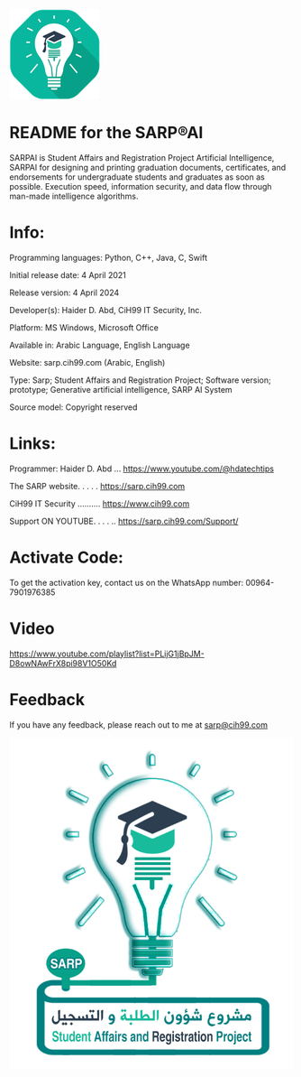 ![Logo](https://raw.githubusercontent.com/CiH99ITSecurity/SARP-AI/refs/heads/main/ICON_SARPAI.png)

README for the SARP®AI
========================
SARPAI is Student Affairs and Registration Project Artificial Intelligence, SARPAI for designing and printing graduation documents, certificates, and endorsements for undergraduate students and graduates as soon as possible. Execution speed, information security, and data flow through man-made intelligence algorithms.

Info:
======
Programming languages: Python, C++, Java, C, Swift

Initial release date: 4 April 2021

Release version: 4 April 2024

Developer(s): Haider D. Abd, CiH99 IT Security, Inc.

Platform: MS Windows, Microsoft Office

Available in: Arabic Language, English Language

Website: sarp.cih99.com (Arabic, English)

Type: Sarp; Student Affairs and Registration Project; Software version; prototype; Generative artificial intelligence, SARP AI System

Source model: Copyright reserved

Links:
======
Programmer: Haider D. Abd ... https://www.youtube.com/@hdatechtips

The SARP website. . . . . https://sarp.cih99.com

CiH99 IT Security .......... https://www.cih99.com

Support ON YOUTUBE. . . . .. https://sarp.cih99.com/Support/

Activate Code:
==============
To get the activation key, contact us on the WhatsApp number: 00964-7901976385

Video
=========
https://www.youtube.com/playlist?list=PLijG1jBpJM-D8owNAwFrX8pi98V1O50Kd

Feedback
==========
If you have any feedback, please reach out to me at sarp@cih99.com

![Logo](https://raw.githubusercontent.com/CiH99ITSecurity/SARP-AI/refs/heads/main/LOGO_SARP.jpg)
